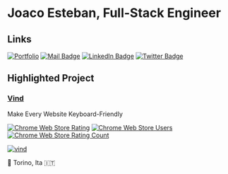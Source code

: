 # Joaco Esteban, Full-Stack Engineer

## Links
[![Portfolio](https://img.shields.io/badge/portfolio-joacoesteban.com-a)](https://joacoesteban.com)
[![Mail Badge](https://img.shields.io/badge/-dev@joacoesteban.com-c0392b?style=flat&labelColor=c0392b&logo=gmail&logoColor=white)](mailto:dev@joacoesteban.com)
[![LinkedIn Badge](https://img.shields.io/badge/-joaquin--esteban-0e76a8?style=flat&labelColor=0e76a8&logo=linkedin&logoColor=white)](https://www.linkedin.com/in/joaquin-esteban/)
[![Twitter Badge](https://img.shields.io/badge/-@joacoestebancom-1ca0f1?style=flat&labelColor=1ca0f1&logo=twitter&logoColor=white)](https://twitter.com/joacoestebancom)


## Highlighted Project

### [Vind](https://vind-works.io)
Make Every Website Keyboard-Friendly

[![Chrome Web Store Rating](https://img.shields.io/chrome-web-store/rating/ocohbenbjomofbknmcmaedadcmonedee)](https://chromewebstore.google.com/detail/vind/ocohbenbjomofbknmcmaedadcmonedee)
[![Chrome Web Store Users](https://img.shields.io/chrome-web-store/users/ocohbenbjomofbknmcmaedadcmonedee)](https://chromewebstore.google.com/detail/vind/ocohbenbjomofbknmcmaedadcmonedee)
[![Chrome Web Store Rating Count](https://img.shields.io/chrome-web-store/rating-count/ocohbenbjomofbknmcmaedadcmonedee)](https://chromewebstore.google.com/detail/vind/ocohbenbjomofbknmcmaedadcmonedee)

[![vind](https://framerusercontent.com/assets/0cRbqcHiQQhwI1dvF0GadSnmYiU.png)](https://vind-works.io)

📍 Torino, Ita 🇮🇹

